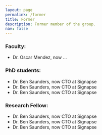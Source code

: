 ```yaml
---
layout: page
permalink: /former
title: Former
description: Former member of the group.
nav: false
---
```


### Faculty:

- Dr. Oscar Mendez, now ...


### PhD students:

- Dr. Ben Saunders, now CTO at Signapse
- Dr. Ben Saunders, now CTO at Signapse
- Dr. Ben Saunders, now CTO at Signapse

### Research Fellow:

- Dr. Ben Saunders, now CTO at Signapse
- Dr. Ben Saunders, now CTO at Signapse
- Dr. Ben Saunders, now CTO at Signapse